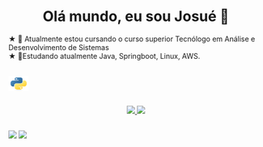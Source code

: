 <h1 align="center">Olá mundo, eu sou Josué 👋</h1>


★ 🌱 Atualmente estou cursando o curso superior Tecnólogo em Análise e Desenvolvimento de Sistemas <br>
★ 🚀Estudando atualmente Java, Springboot, Linux, AWS.

<div style="display: inline_block"><br>
  <img align="center" alt="Rafa-Python" height="30" width="40" src="https://raw.githubusercontent.com/devicons/devicon/master/icons/python/python-original.svg">
</div>
  
##
  
<div align="center">
  <a href="https://github.com/Josuavx">
  <img height="100em" src="https://github-readme-stats.vercel.app/api?username=Josuavx&show_icons=true&theme=great-gatsby&include_all_commits=true&count_private=true"/>
  <img height="100em" src="https://github-readme-stats.vercel.app/api/top-langs/?username=Josuavx&layout=compact&langs_count=7&theme=great-gatsby"/>
</div>
  
  ##
  
  <div> 
  <a href = "mailto:josueavx@gmail.com"><img src="https://img.shields.io/badge/Gmail-D14836?style=for-the-badge&logo=gmail&logoColor=white" target="_blank"></a>
  <a href="www.linkedin.com/in/josué-avelino-85aa52210" target="_blank"><img src="https://img.shields.io/badge/-LinkedIn-%230077B5?style=for-the-badge&logo=linkedin&logoColor=white" target="_blank"></a> 
